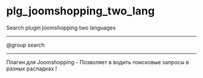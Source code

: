 # plg_joomshopping_two_lang
Search plugin joomshopping two languages
***
@group search
***
Плагин для Joomshopping - Позволяет в водить поисковые запросы в разных расладках !
